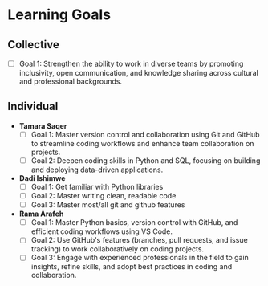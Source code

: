 # Learning Goals

## Collective

- [ ] Goal 1: Strengthen the ability to work in diverse teams by promoting inclusivity,
   open communication, and knowledge sharing across cultural and professional backgrounds.

## Individual

- **Tamara Saqer**
  - [ ] Goal 1: Master version control and collaboration using Git and GitHub to
  streamline coding workflows and enhance team collaboration on projects.
  - [ ] Goal 2: Deepen coding skills in Python and SQL, focusing on building and
  deploying data-driven applications.

- **Dadi Ishimwe**
  - [ ] Goal 1: Get familiar with Python libraries
  - [ ] Goal 2: Master writing clean, readable code
  - [ ] Goal 3: Master most/all git and github features

- **Rama Arafeh**
  - [ ] Goal 1: Master Python basics, version control with GitHub,
        and efficient coding workflows using VS Code.
  - [ ] Goal 2: Use GitHub's features (branches, pull requests, and issue tracking)
        to work collaboratively on coding projects.
  - [ ] Goal 3: Engage with experienced professionals in the field to gain insights,
         refine skills, and adopt best practices in coding and collaboration.
